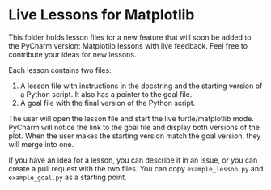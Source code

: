 # Live Lessons for Matplotlib #

This folder holds lesson files for a new feature that will soon be added to the
PyCharm version: Matplotlib lessons with live feedback. Feel free to contribute
your ideas for new lessons.

Each lesson contains two files:

1. A lesson file with instructions in the docstring and the starting version of
    a Python script. It also has a pointer to the goal file.
2. A goal file with the final version of the Python script.

The user will open the lesson file and start the live turtle/matplotlib mode.
PyCharm will notice the link to the goal file and display both versions of the
plot. When the user makes the starting version match the goal version, they
will merge into one.

If you have an idea for a lesson, you can describe it in an issue, or you can
create a pull request with the two files. You can copy `example_lesson.py` and
`example_goal.py` as a starting point.